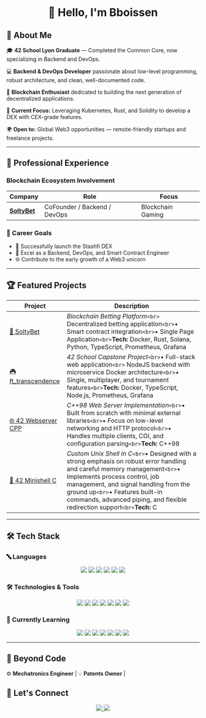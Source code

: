 <div align="center">
  <h1>👋 Hello, I'm Bboissen</h1>
</div>

## 🚀 About Me

🎓 **42 School Lyon Graduate** — Completed the Common Core, now specializing in Backend and DevOps.

💻 **Backend & DevOps Developer** passionate about low-level programming, robust architecture, and clean, well-documented code.

🔗 **Blockchain Enthusiast** dedicated to building the next generation of decentralized applications.

🎯 **Current Focus:** Leveraging Kubernetes, Rust, and Solidity to develop a DEX with CEX-grade features.

🌍 **Open to:** Global Web3 opportunities — remote-friendly startups and freelance projects.

---

## 💼 Professional Experience

### Blockchain Ecosystem Involvement

<div align="center">

| Company                                   | Role                         | Focus             |
| ----------------------------------------- | ---------------------------- | ----------------- |
| **[SoltyBet](https://x.com/SoltyBet)** | CoFounder / Backend / DevOps | Blockchain Gaming |

</div>

### 🎯 Career Goals

- 🚀 Successfully launch the Stashfi DEX
- 🏢 Excel as a Backend, DevOps, and Smart Contract Engineer
- 🌐 Contribute to the early growth of a Web3 unicorn

---

## 🏆 Featured Projects

<div align="center">

| Project                                                            | Description                                                                                                                                                                                                                                                                                                                               |
| ------------------------------------------------------------------ | ----------------------------------------------------------------------------------------------------------------------------------------------------------------------------------------------------------------------------------------------------------------------------------------------------------------------------------------- |
| [🎲 SoltyBet](https://github.com/Talibabtou/soltybet)                 | *Blockchain Betting Platform*`<br>` Decentralized betting application`<br>`• Smart contract integration`<br>`• Single Page Application`<br>`**Tech:** Docker, Rust, Solana, Python, TypeScript, Prometheus, Grafana                                                                                                     |
| [🎮 ft_transcendence](https://github.com/Talibabtou/ft_transcendence) | *42 School Capstone Project*`<br>`• Full-stack web application`<br>` NodeJS backend with microservice Docker architecture`<br>`• Single, multiplayer, and tournament features`<br>`**Tech:** Docker, TypeScript, Node.js, Prometheus, Grafana                                                                           |
| [🌐 42 Webserver CPP](https://github.com/Bboissen/webserv)            | *C++98 Web Server Implementation*`<br>`• Built from scratch with minimal external libraries`<br>`• Focus on low-level networking and HTTP protocol`<br>`• Handles multiple clients, CGI, and configuration parsing`<br>`**Tech:** C++98                                                                                |
| [👾 42 Minishell C](https://github.com/Talibabtou/42-common-core)     | *Custom Unix Shell in C*`<br>`• Designed with a strong emphasis on robust error handling and careful memory management`<br>`• Implements process control, job management, and signal handling from the ground up`<br>`• Features built-in commands, advanced piping, and flexible redirection support`<br>`**Tech:** C |

</div>

---

## 🛠️ Tech Stack

### 🔤 Languages

<div align="center">
  <img src="https://img.shields.io/badge/TypeScript-007ACC?style=for-the-badge&logo=typescript&logoColor=white"/>
  <img src="https://img.shields.io/badge/JavaScript-F7DF1E?style=for-the-badge&logo=javascript&logoColor=black"/>
  <img src="https://img.shields.io/badge/Python-3776AB?style=for-the-badge&logo=python&logoColor=white"/>
  <img src="https://img.shields.io/badge/C++-00599C?style=for-the-badge&logo=c%2B%2B&logoColor=white"/>
  <img src="https://img.shields.io/badge/Rust-000000?style=for-the-badge&logo=rust&logoColor=white"/>
  <img src="https://img.shields.io/badge/C-00599C?style=for-the-badge&logo=c&logoColor=white"/>
</div>

### 🛠️ Technologies & Tools

<div align="center">
  <img src="https://img.shields.io/badge/Docker-2496ED?style=for-the-badge&logo=docker&logoColor=white"/>
  <img src="https://img.shields.io/badge/Prometheus-E6522C?style=for-the-badge&logo=prometheus&logoColor=white"/>
  <img src="https://img.shields.io/badge/Grafana-F46800?style=for-the-badge&logo=grafana&logoColor=white"/>
  <img src="https://img.shields.io/badge/Node.js-43853D?style=for-the-badge&logo=node.js&logoColor=white"/>
  <img src="https://img.shields.io/badge/Database-4479A1?style=for-the-badge&logo=database&logoColor=white"/>
  <img src="https://img.shields.io/badge/APIs-FF6C37?style=for-the-badge&logo=api&logoColor=white"/>
  <img src="https://img.shields.io/badge/Git-F05032?style=for-the-badge&logo=git&logoColor=white"/>
</div>

### 🌱 Currently Learning

<div align="center">
  <img src="https://img.shields.io/badge/Vue.js-35495E?style=for-the-badge&logo=vue.js&logoColor=4FC08D"/>
  <img src="https://img.shields.io/badge/Rust-000000?style=for-the-badge&logo=rust&logoColor=white"/>
  <img src="https://img.shields.io/badge/Go-00ADD8?style=for-the-badge&logo=go&logoColor=white"/>
  <img src="https://img.shields.io/badge/Kubernetes-326CE5?style=for-the-badge&logo=kubernetes&logoColor=white"/>
  <img src="https://img.shields.io/badge/Kafka-231F20?style=for-the-badge&logo=apachekafka&logoColor=white"/>
  <img src="https://img.shields.io/badge/Solana-14F195?style=for-the-badge&logo=solana&logoColor=white"/>
  <img src="https://img.shields.io/badge/Solidity-363636?style=for-the-badge&logo=solidity&logoColor=white"/>
</div>

---

## 🌟 Beyond Code

⚙️ **Mechatronics Engineer** | 💡 **Patents Owner** |

## 🤝 Let's Connect

<div align="center">
  <a href="mailto:bruno.boissenin@gmail.com">
    <img src="https://img.shields.io/badge/Gmail-333333?style=for-the-badge&logo=gmail&logoColor=red" />
  </a>
  <a href="https://www.linkedin.com/in/bruno-b-44a614110/" target="_blank">
    <img src="https://img.shields.io/badge/LinkedIn-0077B5?style=for-the-badge&logo=linkedin&logoColor=white"/>
  </a>
</div>
